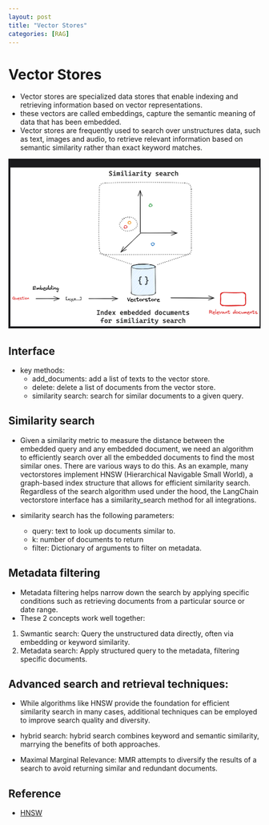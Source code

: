 ```yaml
---
layout: post
title: "Vector Stores"
categories: [RAG]
---
```

# Vector Stores
- Vector stores are specialized data stores that enable indexing and retrieving information based on vector representations.
- these vectors are called embeddings, capture the semantic meaning of data that has been embedded.
- Vector stores are frequently used to search over unstructures data, such as text, images and audio, to retrieve relevant information based on semantic similarity rather than exact keyword matches.

![alt text](images/image-18.png)

## Interface

- key methods:
    - add_documents: add a list of texts to the vector store.
    - delete: delete a list of documents from the vector store.
    - similarity search: search for similar documents to a given query.

## Similarity search

- Given a similarity metric to measure the distance between the embedded query and any embedded document, we need an algorithm to efficiently search over all the embedded documents to find the most similar ones. There are various ways to do this. As an example, many vectorstores implement HNSW (Hierarchical Navigable Small World), a graph-based index structure that allows for efficient similarity search. Regardless of the search algorithm used under the hood, the LangChain vectorstore interface has a similarity_search method for all integrations. 

- similarity search has the following parameters:
    - query: text to look up documents similar to.
    - k: number of documents to return
    - filter: Dictionary of arguments to filter on metadata.

## Metadata filtering
- Metadata filtering helps narrow down the search by applying specific conditions such as retrieving documents from a particular source or date range.
- These 2 concepts work well together:
1. Swmantic search: Query the unstructured data directly, often via embedding or keyword similarity.
2. Metadata search: Apply structured query to the metadata, filtering specific documents.

## Advanced search and retrieval techniques:

- While algorithms like HNSW provide the foundation for efficient similarity search in many cases, additional techniques can be employed to improve search quality and diversity.

- hybrid search: hybrid search combines keyword and semantic similarity, marrying the benefits of both approaches. 

- Maximal Marginal Relevance: MMR attempts to diversify the results of a search to avoid returning similar and redundant documents. 

## Reference
- [HNSW](https://www.pinecone.io/learn/series/faiss/hnsw/)